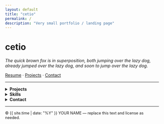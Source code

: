 ```yaml
---
layout: default
title: "cetio"
permalink: /
description: "Very small portfolio / landing page"
---
```


# cetio
*The quick brown fox is in superposition, both jumping over the lazy dog, already jumped over the lazy dog, and soon to jump over the lazy dog.*

<!-- Quick links -->
[Resume](/assets/resume.pdf) · [Projects](/projects/) · [Contact](#contact)

---


<details>
<summary><strong>Projects</strong></summary>

- **Project One** — Short one-line summary.  
  `/projects/project-one/` (create a markdown page there)

- **Project Two** — Short one-line summary.  
  `/projects/project-two/`

- **Project Three** — Short one-line summary.  
  `/projects/project-three/`

</details>

<details>
<summary><strong>Skills</strong></summary>

- Languages: D, C#, Python, C/C++  
- Areas: Networking, ABIs, runtime internals, CLI tooling  
- Tools: git, GitHub Actions, gdb/lldb

</details>

<details>
<summary><strong id="contact">Contact</strong></summary>

- Email: `first.last@example.com`  
- GitHub: `https://github.com/yourusername`  
- LinkedIn: `https://linkedin.com/in/yourhandle`

Replace with real links / addresses.

</details>

---

<p style="font-size: .9em; margin-top: .7em">© {{ site.time | date: "%Y" }} YOUR NAME — replace this text and license as needed.</p>

